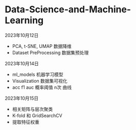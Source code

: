 # Data-Science-and-Machine-Learning

2023年10月12日
- PCA, t-SNE, UMAP 数据降维
- Dataset PreProcessing 数据集预处理

2023年10月14日
- ml_models 机器学习模型
- Visualization 数据集可视化
- acc f1 auc 概率阈值 n次 曲线

2023年10月15日
- 相关矩阵与层次聚类
- K-fold 和 GridSearchCV
- 提取特征权重
